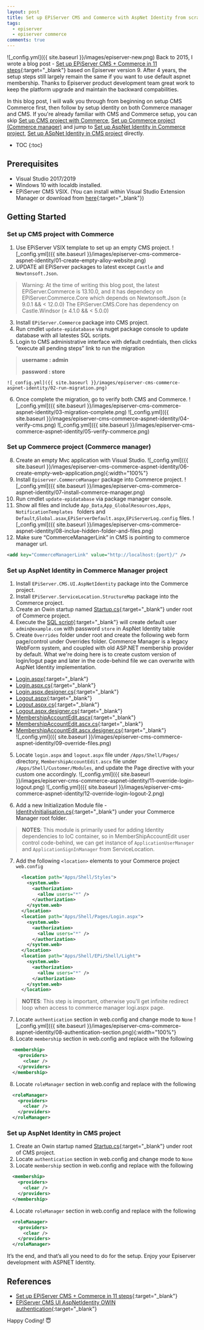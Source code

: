 ```yaml
---
layout: post
title: Set up EPiServer CMS and Commerce with AspNet Identity from scratch
tags:  
  - episerver
  - episerver commerce
comments: true
---
```


![_config.yml]({{ site.baseurl }}/images/episerver-new.png)
Back to 2015, I wrote a blog post - [Set up EPiServer CMS + Commerce in 11 steps](https://javafun.github.io/set-up-episerver-cms-commerce-in-11-steps/){:target="_blank"} based on Episerver version 9. After 4 years, the setup steps still largely remain the same if you want to use default aspnet membership. Thanks to Episerver product development team great work to keep the platform upgrade and maintain the backward compabilities. 
<!--more-->

In this blog post, I will walk you through from beginning on setup CMS Commerce first, then follow by setup identity on both Commerce manager and CMS. If you're already familiar with CMS and Commerce setup, you can skip [Set up CMS project with Commerce](#set-up-cms-project-with-commerce), [Set up Commerce project (Commerce manager)](#set-up-commerce-project-commerce-manager) and jump to [Set up AspNet Identity in Commerce project](#set-up-aspnet-identity-in-commerce-manager-project), [Set up ASpNet Identity in CMS project](#set-up-aspnet-identity-in-cms-project) directly.


* TOC
{:toc}

## Prerequisites

* Visual Studio 2017/2019
* Windows 10 with localdb installed.
* EPiServer CMS VSIX. (You can install within Visual Studio Extension Manager or download from [here](https://marketplace.visualstudio.com/items?itemName=EPiServer.EpiserverCMSVisualStudioExtension){:target="_blank"})


## Getting Started
### Set up CMS project with Commerce
1. Use EPiServer VSIX template to set up an empty CMS project.
![_config.yml]({{ site.baseurl }}/images/episerver-cms-commerce-aspnet-identity/01-create-empty-alloy-website.png)
2. UPDATE all EPiServer packages to latest except `Castle` and `Newtonsoft.Json`.
  >Warning: At the time of writing this blog post, the latest EPiServer.Commerce is 13.10.0, and it has dependecy on EPiServer.Commerce.Core which depends on Newtonsoft.Json (≥ 9.0.1 && < 12.0.0)
  > The EPiServer.CMS.Core has dependency on Castle.Windsor (≥ 4.1.0 && < 5.0.0)
3. Install `EPiServer.Commerce` package into CMS project.
4. Run cmdlet `update-epidatabase`  via nuget package console to update database with all latestes SQL scripts.
5. Login to CMS administrative interface with default credntials, then clicks “execute all pending steps” link to run the migration
  > **username : admin**
  >
  > **password : store**

    ![_config.yml]({{ site.baseurl }}/images/episerver-cms-commerce-aspnet-identity/02-run-migration.png)
6. Once complete the migration, go to verify both CMS and Commerce. 
![_config.yml]({{ site.baseurl }}/images/episerver-cms-commerce-aspnet-identity/03-migration-complete.png)
![_config.yml]({{ site.baseurl }}/images/episerver-cms-commerce-aspnet-identity/04-verify-cms.png)
![_config.yml]({{ site.baseurl }}/images/episerver-cms-commerce-aspnet-identity/05-verify-commerce.png)

### Set up Commerce project (Commerce manager)
8. Create an empty Mvc application with Visual Studio.
  ![_config.yml]({{ site.baseurl }}/images/episerver-cms-commerce-aspnet-identity/06-create-empty-web-application.png){:width="100%"}
9. Install `Episerver.CommerceManager` package into Commerce project.
  ![_config.yml]({{ site.baseurl }}/images/episerver-cms-commerce-aspnet-identity/07-install-commerce-manager.png)
10. Run cmdlet `update-epidatabase` via package manager console.
11. Show all files and include `App_Data`,`App_GlobalResources,Apps`, `NotificationTemplates ` folders and `Default`,`Global.asax`,`EPiServerDefault.aspx`,`EPiServerLog.config` files.
  ![_config.yml]({{ site.baseurl }}/images/episerver-cms-commerce-aspnet-identity/08-inclue-hidden-folder-and-files.png)
12. Make sure “CommerceManagerLink” in CMS is pointing to commerce manager url.

```xml
<add key="CommerceManagerLink" value="http://localhost:{port}/" />
```

### Set up AspNet Identity in Commerce Manager project

1. Install `EPiServer.CMS.UI.AspNetIdentity` package into the Commerce project. 
2. Install `EPiServer.ServiceLocation.StructureMap` package into the Commerce project.
3. Create an Owin startup named [Startup.cs](https://gist.github.com/javafun/a921d94163e327e54154b37de6130b33){:target="_blank"} under root of Commerce project.    
3. Execute the [SQL script](https://gist.github.com/javafun/ab97de51a74b92566f803624d22c3468){:target="_blank"} will create default user `admin@example.com` with password `store` in AspNet Identity table  
4. Create `Overrides` folder under root and create the following web form page/control under Overrides folder. Commerce Manager is a legacy WebForm system, and coupled with old ASP.NET membership provider by default. What we're doing here is to create custom version of login/logut page and later in the code-behind file we can overwrite with AspNet Identity implementation.
  * [Login.aspx](https://gist.github.com/javafun/29837dfdd1caa069908af9df1348eea4#file-login-aspx){:target="_blank"}
  * [Login.aspx.cs](https://gist.github.com/javafun/29837dfdd1caa069908af9df1348eea4#file-login-aspx-cs){:target="_blank"}
  * [Login.aspx.designer.cs](https://gist.github.com/javafun/29837dfdd1caa069908af9df1348eea4#file-login-aspx-designer-cs){:target="_blank"}
  * [Logout.aspx](https://gist.github.com/javafun/ba0340d4cbbcba3e2397cf1d5a3e1990#file-logout-aspx){:target="_blank"}
  * [Logout.aspx.cs](https://gist.github.com/javafun/ba0340d4cbbcba3e2397cf1d5a3e1990){:target="_blank"}
  * [Logout.aspx.designer.cs](https://gist.github.com/javafun/ba0340d4cbbcba3e2397cf1d5a3e1990#file-logout-aspx-designer-cs){:target="_blank"}
  * [MembershipAccountEdit.ascx](https://gist.github.com/javafun/84ef6c4d7e027a78f2549646cca1d35b#file-membershipaccountedit-ascx){:target="_blank"}
  * [MembershipAccountEdit.ascx.cs](https://gist.github.com/javafun/84ef6c4d7e027a78f2549646cca1d35b#file-membershipaccountedit-ascx-cs){:target="_blank"}
  * [MembershipAccountEdit.ascx.designer.cs](https://gist.github.com/javafun/84ef6c4d7e027a78f2549646cca1d35b#file-membershipaccountedit-ascx-designer-cs){:target="_blank"}  
    ![_config.yml]({{ site.baseurl }}/images/episerver-cms-commerce-aspnet-identity/09-override-files.png)
5. Locate `login.aspx` and `logout.aspx` file under `/Apps/Shell/Pages/` directory, `MembershipAccountEdit.ascx` file under `/Apps/Shell/Customer/Modules`, and update the Page directive with your custom one accordingly.
 ![_config.yml]({{ site.baseurl }}/images/episerver-cms-commerce-aspnet-identity/11-override-login-logout.png) 
  ![_config.yml]({{ site.baseurl }}/images/episerver-cms-commerce-aspnet-identity/12-override-login-logout-2.png)     

6. Add a new Initialization Module file - [IdentityInitialisation.cs](https://gist.github.com/javafun/e03a04b4ff03944b2813d36faf184455){:target="_blank"} under your Commerce Manager root folder. 
>**NOTES**: This module is primarily used for adding Identity dependencies to IoC container, so in MemberShipAccountEdit user control code-behind, we can  get instance of `ApplicationUserManager` and `ApplicationSignInManager` from ServiceLocation.

7. Add the following `<location>` elements to your Commerce project `web.config`
    ```xml
      <location path="Apps/Shell/Styles">
        <system.web>
          <authorization>
            <allow users="*" />
          </authorization>
        </system.web>
      </location>
      <location path="Apps/Shell/Pages/Login.aspx">
        <system.web>
          <authorization>
            <allow users="*" />
          </authorization>
        </system.web>
      </location>
      <location path="Apps/Shell/EPi/Shell/Light">
        <system.web>
          <authorization>
            <allow users="*" />
          </authorization>
        </system.web>
      </location>  
    ```
> **NOTES**: This step is important, otherwise you'll get infinite redirect loop when access to commerce manager logi.aspx page.

7. Locate `authentication` section in web.config and change mode to `None`
  ![_config.yml]({{ site.baseurl }}/images/episerver-cms-commerce-aspnet-identity/08-authentication-section.png){:width="100%"}
7. Locate `membership` section in web.config and replace with the following 
  ```xml
    <membership>
      <providers>
        <clear />
      </providers>
    </membership>  
  ``` 
8. Locate `roleManager` section in web.config and replace with the following
  ```xml
    <roleManager>
      <providers>
        <clear />
      </providers>
    </roleManager>  
  ```

### Set up AspNet Identity in CMS project

1. Create an Owin startup named [Startup.cs](https://gist.github.com/javafun/dccbbf0c22bd5dbb0902da4e622a09a6){:target="_blank"} under root of CMS project.    
2. Locate `authentication` section in web.config and change mode to `None`  
3. Locate `membership` section in web.config and replace with the following 
  ```xml
    <membership>
      <providers>
        <clear />
      </providers>
    </membership>  
  ``` 
4. Locate `roleManager` section in web.config and replace with the following
  ```xml
    <roleManager>
      <providers>
        <clear />
      </providers>
    </roleManager>  
  ```


It’s the end, and that’s all you need to do for the setup. Enjoy your Episerver development with ASPNET Identity.

## References
* [Set up EPiServer CMS + Commerce in 11 steps](https://javafun.github.io/set-up-episerver-cms-commerce-in-11-steps/){:target="_blank"}
* [EPiServer CMS UI AspNetIdentity OWIN authentication](https://world.episerver.com/documentation/developer-guides/CMS/security/episerver-aspnetidentity/){:target="_blank"}

Happy Coding! 😇